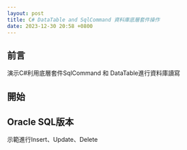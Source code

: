 ```yaml
---
layout: post
title: C# DataTable and SqlCommand 資料庫底層套件操作
date: 2023-12-30 20:58 +0800
---
```

## 前言

<p>演示C#利用底層套件SqlCommand 和 DataTable進行資料庫讀寫</p>

## 開始


## Oracle SQL版本

示範進行Insert、Update、Delete
<script  type='text/javascript' src=''>

    IDbConnection _connection = new OracleConnection("ConnectString");
    _connection.Open();
    IDbTransaction _transaction = _connection.BeginTransaction();
		OracleCommand sqlCmdExe = new OracleCommand();

		string sqlCmd = @"SELECT  ID,NAME from DEMO Where ID = :ID and NAME = :NAME";
		sqlCmdExe.Parameters.Add(":ID", OracleType.VarChar, 4).Value = ID;
		sqlCmdExe.Parameters.Add(":NAME", OracleType.VarChar, 2).Value = NAME;
		sqlCmdExe.CommandText = sqlCmd;

    sqlCmd.Connection = (OracleConnection)_connection;
    sqlCmd.Transaction = (OracleTransaction)_transaction;
    sqlCmd.ExecuteNonQuery();




示範進行Select Table並把資料放到DataTable中
<script  type='text/javascript' src=''>

    public static DataTable GetDEMO(string ID,string NAME)
    {
        IDbConnection _connection = new OracleConnection("ConnectString");
    		OracleCommand sqlCmdExe = new OracleCommand();

		    string sqlCmd = @"SELECT  ID,NAME from DEMO Where ID = :ID and NAME = :NAME"; //Oracle SQL寫語法時 要加上Owner
		    sqlCmd.Parameters.Add(":ID", OracleType.VarChar, 4).Value = ID;
        sqlCmd.Parameters.Add(":NAME", OracleType.VarChar, 2).Value = NAME;
		    sqlCmd.CommandText = sqlCmd;

        rtnDT = DBReader(_connection, sqlCmdExe);
        rtnDT.TableName = "useDT";
    }

    public static DataTable DBReader(IDbConnection DBConn, IDbCommand DBCommand)
    {
			
			  DataTable dt = new DataTable();
        try
        {
            if (DBConn.State == ConnectionState.Open) DBConn.Close();
            DBConn.Open();
            DBCommand.Connection = DBConn;
            dt.Load(DBCommand.ExecuteReader());
            DBConn.Close();
        }
        catch (Exception ex)
        {
            if (DBConn.State == ConnectionState.Open) DBConn.Close();
            ex.ToString();
        }
        return dt;
    }



## MSSQL版本

示範進行Insert、Update、Delete
<script  type='text/javascript' src=''>

    IDbConnection _connection = new SqlConnection("ConnectString");
    _connection.Open();
    IDbTransaction _transaction = _connection.BeginTransaction();
		SqlCommand sqlCmdExe = new SqlCommand();

		string sqlCmd = @"SELECT  ID,NAME from DEMO Where ID = @ID and NAME = @NAME";
		sqlCmdExe.Parameters.Add("@ID", SqlDbType.VarChar, 4).Value = ID;
		sqlCmdExe.Parameters.Add("@NAME", SqlDbType.VarChar, 2).Value = NAME;
		sqlCmdExe.CommandText = sqlCmd;

    sqlCmd.Connection = (SqlConnection)_connection;
    sqlCmd.Transaction = (SqlTransaction)_transaction;
    sqlCmd.ExecuteNonQuery();




示範進行Select Table並把資料放到DataTable中
<script  type='text/javascript' src=''>

    public static DataTable GetDEMO()
    {
        IDbConnection _connection = new SqlConnection("ConnectString");
    		SqlCommand sqlCmdExe = new SqlCommand();

		    string sqlCmd = @"SELECT ID,NAME from DEMO";
		    sqlCmdExe.Parameters.Add("@ID", SqlDbType.VarChar, 4).Value = ID;
		    sqlCmdExe.Parameters.Add("@NAME", SqlDbType.VarChar, 2).Value = NAME;
		    sqlCmdExe.CommandText = sqlCmd;

        rtnDT = DBReader(_connection, sqlCmdExe);
        rtnDT.TableName = "useDT";
    }

    public static DataTable DBReader(IDbConnection DBConn, IDbCommand DBCommand)
    {
			
			  DataTable dt = new DataTable();
        try
        {
            if (DBConn.State == ConnectionState.Open) DBConn.Close();
            DBConn.Open();
            DBCommand.Connection = DBConn;
            dt.Load(DBCommand.ExecuteReader());
            DBConn.Close();
        }
        catch (Exception ex)
        {
            if (DBConn.State == ConnectionState.Open) DBConn.Close();
            ex.ToString();
        }
        return dt;
    }

# DataTable進行Linq Where

示範
<script  type='text/javascript' src=''>

		/// <summary>
		/// 根據開始時間跟結束時間 找到名稱
		/// </summary>
		/// <param name="dt">資料表 裡面有startDate、endDate、Name</param>
    /// <param name="dateTime"></param>
		/// <returns></returns>
		public List<string> GetName(DataTable dt,DateTime dateTime)
		{
			List<string> lst = dt.AsEnumerable()
			.Where(row =>
			{
				DateTime startDate = row.Field<DateTime>("START_DATE");
				DateTime endDate = row.Field<DateTime>("END_DATE");
				return dateTime >= startDate && dateTime <= endDate;
			})
			.Select(row => row.Field<string>("Name"))
			.ToList();
			return lst;
		}
